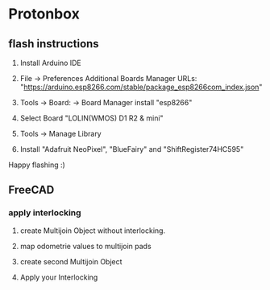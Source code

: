 # Protonbox

## flash instructions

1. Install Arduino IDE

2. File -> Preferences Additional Boards Manager URLs: "https://arduino.esp8266.com/stable/package_esp8266com_index.json"

3. Tools -> Board: -> Board Manager install "esp8266"

4. Select Board "LOLIN(WMOS) D1 R2 & mini"

5. Tools -> Manage Library

6. Install "Adafruit NeoPixel", "BlueFairy" and "ShiftRegister74HC595"

Happy flashing :)

## FreeCAD

### apply interlocking

1. create Multijoin Object without interlocking.

2. map odometrie values to multijoin pads

3. create second Multijoin Object

4. Apply your Interlocking
